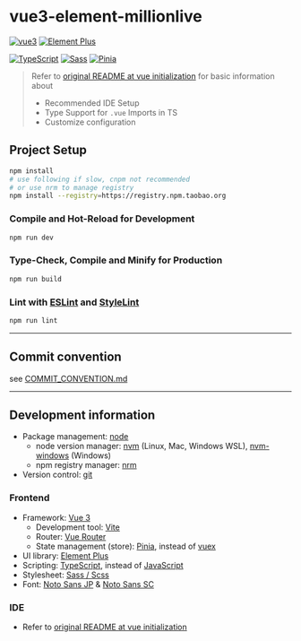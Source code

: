 # vue3-element-millionlive

[![vue3](https://img.shields.io/badge/vue-^3.2.37-success.svg)](https://v3.vuejs.org/)
[![Element Plus](https://img.shields.io/badge/Element%20Plus-^2.2.14-success.svg)](http://element-plus.org/)

[![TypeScript](https://img.shields.io/badge/TypeScript-~4.7.4-success.svg)](https://www.typescriptlang.org/)
[![Sass](https://img.shields.io/badge/Sass-^1.54.5-success.svg)](https://sass-lang.com/)
[![Pinia](https://img.shields.io/badge/Pinia-^2.0.17-success.svg)](https://pinia.vuejs.org/)

> Refer to [original README at vue initialization](./README_VUE_INIT.md) for basic information about
>
> - Recommended IDE Setup
> - Type Support for `.vue` Imports in TS
> - Customize configuration
>

## Project Setup

```sh
npm install
# use following if slow, cnpm not recommended
# or use nrm to manage registry
npm install --registry=https://registry.npm.taobao.org
```

### Compile and Hot-Reload for Development

```sh
npm run dev
```

### Type-Check, Compile and Minify for Production

```sh
npm run build
```

### Lint with [ESLint](https://eslint.org/) and [StyleLint](https://stylelint.io/)

```sh
npm run lint
```

---

## Commit convention

see [COMMIT_CONVENTION.md](./COMMIT_CONVENTION.md)

---

## Development information

- Package management: [node](http://nodejs.org/)
  - node version manager: [nvm](https://github.com/nvm-sh/nvm) (Linux, Mac, Windows WSL), [nvm-windows](https://github.com/coreybutler/nvm-windows) (Windows)
  - npm registry manager: [nrm](https://www.npmjs.com/package/nrm)
- Version control: [git](https://git-scm.com/)

### Frontend

- Framework: [Vue 3](https://v3.vuejs.org/)
  - Development tool: [Vite](https://vitejs.dev/)
  - Router: [Vue Router](https://router.vuejs.org/)
  - State management (store): [Pinia](https://pinia.vuejs.org/), instead of [vuex](https://vuex.vuejs.org/)
- UI library: [Element Plus](http://element-plus.org/)
- Scripting: [TypeScript](https://www.typescriptlang.org/), instead of [JavaScript](https://developer.mozilla.org/en-US/docs/Web/JavaScript)
- Stylesheet: [Sass / Scss](https://sass-lang.com/)
- Font: [Noto Sans JP](https://fonts.google.com/noto/specimen/Noto+Sans+JP) & [Noto Sans SC](https://fonts.google.com/noto/specimen/Noto+Sans+SC)

### IDE

- Refer to [original README at vue initialization](./README_VUE_INIT.md)

